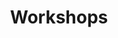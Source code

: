 ---
title: Workshops
menu: Workshops
onpage_menu: false
body_classes: "header-transparent header-dark"
content:
    items: '@self.modular'
    order:
        custom:
            - _hero
            - _highlights
            - _features-intro-python-genetic-algorithms
            - _intro-python-genetic-algorithms
            - _features-intro-latex
            - _intro-latex
            - _features-recreational-maths
            - _recreational-maths
            - _features-hands-on-cryptography
            - _hands-on-cryptography
            - _features-more-to-come
---